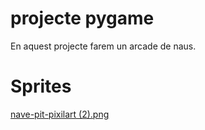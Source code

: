 # projecte pygame

En aquest projecte farem un arcade de naus.

# Sprites

[nave-pit-pixilart (2).png](NavePIT)
